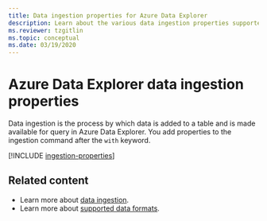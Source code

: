 ```yaml
---
title: Data ingestion properties for Azure Data Explorer
description: Learn about the various data ingestion properties supported by Azure Data Explorer.
ms.reviewer: tzgitlin
ms.topic: conceptual
ms.date: 03/19/2020
---
```


# Azure Data Explorer data ingestion properties 

Data ingestion is the process by which data is added to a table and is made available for query in Azure Data Explorer. You add properties to the ingestion command after the `with` keyword.

[!INCLUDE [ingestion-properties](includes/ingestion-properties.md)]

## Related content

<!-- //TODO put these links in zone pivots-->

* Learn more about [data ingestion](/azure/data-explorer/ingest-data-overview.md).
* Learn more about [supported data formats](ingestion-supported-formats.md).
